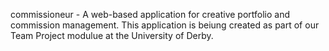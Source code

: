 commissioneur - A web-based application for creative portfolio and commission management.
This application is beiung created as part of our Team Project modulue at the University of Derby.

